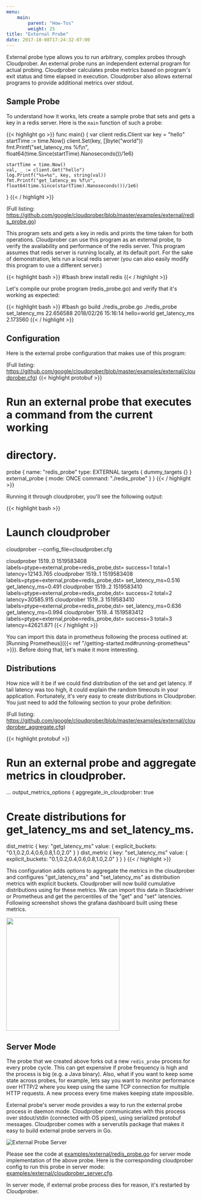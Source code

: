 ```yaml
---
menu:
    main:
        parent: "How-Tos"
        weight: 25
title: "External Probe"
date: 2017-10-08T17:24:32-07:00
---
```

External probe type allows you to run arbitrary, complex probes through
Cloudprober. An external probe runs an independent external program for actual
probing. Cloudprober calculates probe metrics based on program's exit status
and time elapsed in execution. Cloudprober also allows external programs to provide additional metrics over stdout.

## Sample Probe
To understand how it works, lets create a sample probe that sets and gets a key
in a redis server. Here is the `main` function of such a probe:

{{< highlight go >}}
func main() {
    var client redis.Client
    var key = "hello"
    startTime := time.Now()
    client.Set(key, []byte("world"))
    fmt.Printf("set_latency_ms %f\n", float64(time.Since(startTime).Nanoseconds())/1e6)

    startTime = time.Now()
    val, _ := client.Get("hello")
    log.Printf("%s=%s", key, string(val))
    fmt.Printf("get_latency_ms %f\n", float64(time.Since(startTime).Nanoseconds())/1e6)
}
{{< / highlight >}}

(Full listing: https://github.com/google/cloudprober/blob/master/examples/external/redis_probe.go)

This program sets and gets a key in redis and prints the time taken for both operations. Cloudprober can use this program as an external probe, to verify
the availability and performance of the redis server. This program assumes that
redis server is running locally, at its default port. For the sake of demonstration, lets run a local redis server (you can also easily modify this program to use a different server.)

{{< highlight bash >}}
#!bash
brew install redis
{{< / highlight >}}

Let's compile our probe program (redis_probe.go) and verify that it's working
as expected:

{{< highlight bash >}}
#!bash
go build ./redis_probe.go
./redis_probe
set_latency_ms 22.656588
2018/02/26 15:16:14 hello=world
get_latency_ms 2.173560
{{< / highlight >}}


## Configuration
Here is the external probe configuration that makes use of this program:

(Full listing: https://github.com/google/cloudprober/blob/master/examples/external/cloudprober.cfg)
{{< highlight protobuf >}}
# Run an external probe that executes a command from the current working
# directory.
probe {
  name: "redis_probe"
  type: EXTERNAL
  targets { dummy_targets {} }
  external_probe {
    mode: ONCE
    command: "./redis_probe"
  }
}
{{< / highlight >}}

Running it through cloudprober, you'll see the following output:

{{< highlight bash >}}
# Launch cloudprober
cloudprober --config_file=cloudprober.cfg

cloudprober 1519..0 1519583408 labels=ptype=external,probe=redis_probe,dst= success=1 total=1 latency=12143.765
cloudprober 1519..1 1519583408 labels=ptype=external,probe=redis_probe,dst= set_latency_ms=0.516 get_latency_ms=0.491
cloudprober 1519..2 1519583410 labels=ptype=external,probe=redis_probe,dst= success=2 total=2 latency=30585.915
cloudprober 1519..3 1519583410 labels=ptype=external,probe=redis_probe,dst= set_latency_ms=0.636 get_latency_ms=0.994
cloudprober 1519..4 1519583412 labels=ptype=external,probe=redis_probe,dst= success=3 total=3 latency=42621.871
{{< / highlight >}}

You can import this data in prometheus following the process outlined at:
[Running Prometheus]({{< ref "/getting-started.md#running-prometheus" >}}). Before doing that, let's make it more interesting.

## Distributions
How nice will it be if we could find distribution of the set and get latency. If tail latency was too high, it could explain the random timeouts in your application. Fortunately, it's very easy to create distributions in Cloudprober. You just need to add the following section to your probe definition:

(Full listing: https://github.com/google/cloudprober/blob/master/examples/external/cloudprober_aggregate.cfg)

{{< highlight protobuf >}}
# Run an external probe and aggregate metrics in cloudprober.
...
output_metrics_options {
  aggregate_in_cloudprober: true

  # Create distributions for get_latency_ms and set_latency_ms.
  dist_metric {
    key: "get_latency_ms"
    value: {
      explicit_buckets: "0.1,0.2,0.4,0.6,0.8,1.0,2.0"
    }
  }
  dist_metric {
    key: "set_latency_ms"
    value: {
      explicit_buckets: "0.1,0.2,0.4,0.6,0.8,1.0,2.0"
    }
  }
}
{{< / highlight >}}

This configuration adds options to aggregate the metrics in the cloudprober and configures "get\_latency\_ms" and "set\_latency\_ms" as distribution metrics with explicit buckets. Cloudprober will now build cumulative distributions using
for these metrics. We can import this data in Stackdriver or Prometheus and get the percentiles of the "get" and "set" latencies. Following screenshot shows the
grafana dashboard built using these metrics.

<a href="/diagrams/redis_probe_screenshot.png"><img style="float: center;" width=300px src="/diagrams/redis_probe_screenshot.png"></a>

## Server Mode

The probe that we created above forks out a new `redis_probe` process for every
probe cycle. This can get expensive if probe frequency is high and the process is big (e.g. a Java binary). Also, what if you want to keep some state across probes, for example, lets say you want to monitor performance over HTTP/2 where you keep using the same TCP connection for multiple HTTP requests. A new process
every time makes keeping state impossible.

External probe's server mode provides a way to run the external probe process in daemon mode. Cloudprober communicates with this process over stdout/stdin (connected with OS pipes), using serialized protobuf messages. Cloudprober comes with a serverutils package that makes it easy to build external probe servers in Go.

![External Probe Server](/diagrams/external_probe_server.svg)

Please see the code at 
[examples/external/redis_probe.go](https://github.com/google/cloudprober/blob/master/examples/external/redis_probe.go) for server mode implementation of the above probe. Here is the corresponding
cloudprober config to run this probe in server mode: [examples/external/cloudprober_server.cfg](
https://github.com/google/cloudprober/blob/master/examples/external/cloudprober_server.cfg).

In server mode, if external probe process dies for reason, it's restarted by Cloudprober.
